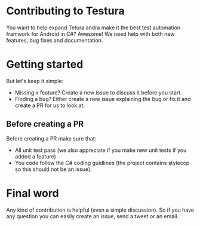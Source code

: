 # Contributing to Testura

You want to help expand Tetura andra make it the best test automation framwork for Android in C#? Awesome! We need help with both new features, bug fixes and documentation.

# Getting started

But let's keep it simple: 

- Missing x feature? Create a new issue to discuss it before you start. 
- Finding a bug? Either create a new issue explaining the bug or fix it and create a PR for us to look at.

## Before creating a PR 

Before creating a PR make sure that: 

- All unit test pass (we also appreciate if you make new unit tests if you added a feature)
- You code follow the C# coding guidlines (the project contains stylecop so this should not be an issue). 

# Final word 

Any kind of contribution is helpful (even a simple discussion). So if you have any question you can easily create an issue, send a tweet or an email.


